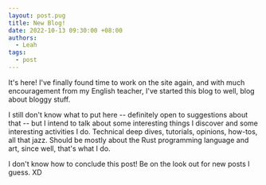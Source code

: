 ```yaml
---
layout: post.pug
title: New Blog!
date: 2022-10-13 09:30:00 +08:00
authors:
  - Leah
tags:
  - post
---
```


It's here! I've finally found time to work on the site again,
and with much encouragement from my English teacher, I've started this blog to well,
blog about bloggy stuff.

<!-- MORE -->

I still don't know what to put here -- definitely open to suggestions about that --
but I intend to talk about some interesting things I discover and some interesting
activities I do. Technical deep dives, tutorials, opinions, how-tos, all that jazz.
Should be mostly about the Rust programming language and art, since well, that's
what I do.

I don't know how to conclude this post! Be on the look out for new posts I guess. XD
